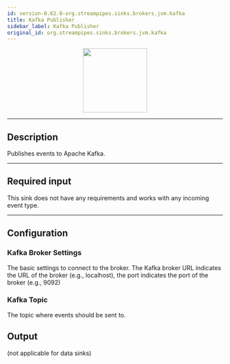 ```yaml
---
id: version-0.62.0-org.streampipes.sinks.brokers.jvm.kafka
title: Kafka Publisher
sidebar_label: Kafka Publisher
original_id: org.streampipes.sinks.brokers.jvm.kafka
---
```




<p align="center"> 
    <img src="/img/pipeline-elements/org.streampipes.sinks.brokers.jvm.kafka/icon.png" width="150px;" class="pe-image-documentation"/>
</p>

***

## Description

Publishes events to Apache Kafka.

***

## Required input

This sink does not have any requirements and works with any incoming event type.

***

## Configuration

### Kafka Broker Settings

The basic settings to connect to the broker. 
The Kafka broker URL indicates the URL of the broker (e.g., localhost), the port indicates the port of the broker
 (e.g., 9092)


### Kafka Topic

The topic where events should be sent to.


## Output

(not applicable for data sinks)
